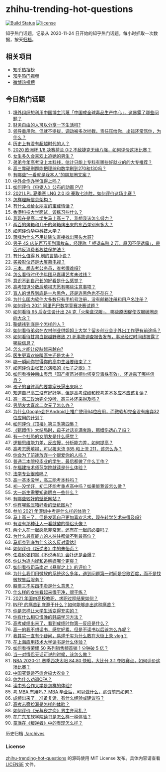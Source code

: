 # zhihu-trending-hot-questions

[![Build Status](https://github.com/justjavac/zhihu-trending-hot-questions/workflows/ci/badge.svg?branch=master)](https://github.com/justjavac/zhihu-trending-hot-questions/actions)
[![license](https://img.shields.io/github/license/justjavac/zhihu-trending-hot-questions)](https://github.com/justjavac/zhihu-trending-hot-questions/blob/master/LICENSE)

知乎热门话题，记录从 2020-11-24 日开始的知乎热门话题。每小时抓取一次数据，按天[归档](./archives)。

## 相关项目

- [知乎热搜榜](https://github.com/justjavac/zhihu-trending-top-search)
- [知乎热门视频](https://github.com/justjavac/zhihu-trending-hot-video)
- [微博热搜榜](https://github.com/justjavac/weibo-trending-hot-search)

## 今日热门话题

<!-- BEGIN -->
<!-- 最后更新时间 Mon Jun 28 2021 10:20:49 GMT+0800 (China Standard Time) -->

1. [境外组织想利用中国博主污蔑「中国成全球毒品生产中心」，这暴露了哪些问题？](https://www.zhihu.com/question/467242610)
2. [财务自由的人可以分享一下生活吗?](https://www.zhihu.com/question/452616303)
3. [领导重用你，但就不提拔，调动被多次拦截，责任压给你，出错还常骂你，为什么？](https://www.zhihu.com/question/371428511)
4. [历史上有没有超越时代的人？](https://www.zhihu.com/question/25538697)
5. [2020 欧洲杯 1/8 决赛荷兰 0:2
   不敌捷克无缘八强，如何评价这场比赛？](https://www.zhihu.com/question/468318968)
6. [女生多久会喜欢上追她的男生？](https://www.zhihu.com/question/318419047)
7. [弟弟今年高考没上本科线，估计只能上专科有哪些好就业的的大专推荐？](https://www.zhihu.com/question/467360913)
8. [高三靠硬刷题能把理综和数学刷到270和130吗？](https://www.zhihu.com/question/36834794)
9. [有哪些“一看就是我本人”的朋友圈文案？](https://www.zhihu.com/question/463286469)
10. [中外合作办学值得上吗？](https://www.zhihu.com/question/410622193)
11. [如何评价《电锯人》公布的动画 PV?](https://www.zhihu.com/question/468160283)
12. [2021 LPL 夏季赛 LNG 2:0 iG
    豪取七连胜，如何评价这场比赛？](https://www.zhihu.com/question/468185851)
13. [怎样理解信息架构？](https://www.zhihu.com/question/19719820)
14. [有什么发给女朋友的宝藏情话？](https://www.zhihu.com/question/384069022)
15. [香港科技大学面试，该练习些什么？](https://www.zhihu.com/question/47251080)
16. [我现在是高二学生马上高三了，我想我该怎么努力？](https://www.zhihu.com/question/464810572)
17. [两百的烤箱和几千的烤箱烤出来的东西差别有多大？](https://www.zhihu.com/question/30461311)
18. [如何评价华中科技大学？](https://www.zhihu.com/question/28558672)
19. [萧峰为什么不用排除法直接找出带头大哥?](https://www.zhihu.com/question/465793725)
20. [男子 4S 店花百万买到事故车，经理称「 拒退车赔 2
    万，原因不便透露」，是否违反消费者权益保护法？](https://www.zhihu.com/question/467888396)
21. [有什么值得 N 刷的言情小说？](https://www.zhihu.com/question/446606462)
22. [买投影仪还是大屏幕电视？](https://www.zhihu.com/question/22925179)
23. [三本，想去考公务员，省考很难吗?](https://www.zhihu.com/question/332487091)
24. [怎么看待时代少年团马嘉祺艺考未过线？](https://www.zhihu.com/question/467985728)
25. [意识不到自己长的好看是什么感觉？](https://www.zhihu.com/question/461571422)
26. [高考知道分数后填报志愿有哪些注意事项？](https://www.zhihu.com/question/31602615)
27. [盲人的世界到底是一片黑色，还是连黑色也不存在？](https://www.zhihu.com/question/48476818)
28. [为什么国内软件大多数只有手机号注册，没有邮箱注册和用户名注册？](https://www.zhihu.com/question/331360215)
29. [如何评价 2021 阿里巴巴数学竞赛决赛试题？](https://www.zhihu.com/question/467903915)
30. [如何看待 95 后女生设计出 24 克「火柴盒汉服」，
    哪些原因促使汉服破圈走向大众？](https://www.zhihu.com/question/467576874)
31. [鞠婧祎到底是个怎样的人？](https://www.zhihu.com/question/451531217)
32. [如何看待弟弟在农村创业供姐姐上大学？留乡创业会比外出工作更有前途吗？](https://www.zhihu.com/question/467948955)
33. [如何看待甘肃白银越野赛致 21
    死事故调查报告发布，事发经过时间线披露了哪些信息？](https://www.zhihu.com/question/467819232)
34. [怎么才能让皮肤越来越白?](https://www.zhihu.com/question/458127901)
35. [医生更喜欢被叫医生还是大夫？](https://www.zhihu.com/question/392695588)
36. [哪一瞬间你觉得你的高中生涯要结束了？](https://www.zhihu.com/question/64830840)
37. [如何评价由张艺兴演唱的《七子之歌》？](https://www.zhihu.com/question/468080201)
38. [如何看待钟南山表示「国产疫苗对德尔塔变异毒株有效」，还透露了哪些信息？](https://www.zhihu.com/question/467727614)
39. [孩子的自律真的要靠家长逼出来吗？](https://www.zhihu.com/question/436192830)
40. [知道自己高三没有好好学，但是高考成绩和模考差不多应不应该复读？](https://www.zhihu.com/question/467132094)
41. [高一高二政治完全没听，高三补还来得及吗？](https://www.zhihu.com/question/467636227)
42. [男朋友太喜欢二次元了怎么办？](https://www.zhihu.com/question/402086093)
43. [为什么Google会在Android上推广使用64位应用，而微软却完全没有废弃32位应用的计划？](https://www.zhihu.com/question/461368950)
44. [如何评价《顶楼》第三季第四集？](https://www.zhihu.com/question/467430940)
45. [《甄嬛传》大结局时，母子对话充满套路，甄嬛伤透心了吗？](https://www.zhihu.com/question/404317643)
46. [有一个社恐的女朋友是什么感觉？](https://www.zhihu.com/question/323962570)
47. [逻辑思维能力差，反应慢，分析能力差，如何提高？](https://www.zhihu.com/question/20119939)
48. [高考志愿填报，可以报末流 985 和上流 211，该怎么办？](https://www.zhihu.com/question/466861114)
49. [你会为了前途放弃一个很爱你的人吗？](https://www.zhihu.com/question/465840049)
50. [普通二本院校毕业的学生，最后都做了什么工作？](https://www.zhihu.com/question/267563742)
51. [在福建技术师范学院就读是什么体验？](https://www.zhihu.com/question/401637435)
52. [法学专业很难吗？](https://www.zhihu.com/question/312320326)
53. [高一基本没学，高三能考本科吗？](https://www.zhihu.com/question/465880433)
54. [初一没学好，初二还能考重点高中吗？如果能我该怎么做？](https://www.zhihu.com/question/461543465)
55. [大一新生需要知道明白一些什么？](https://www.zhihu.com/question/464836526)
56. [有哪些较好的壁纸网站？](https://www.zhihu.com/question/32762402)
57. [你有哪些压箱好看的壁纸图片?](https://www.zhihu.com/question/452324718)
58. [参加 2021 年深圳中考是什么样的体验？](https://www.zhihu.com/question/413732438)
59. [马上高三了，但是发现自己更加喜欢艺术，现在转学艺术来得及吗?](https://www.zhihu.com/question/462182951)
60. [有没有那种让人一看就酸的情侣头像？](https://www.zhihu.com/question/432753689)
61. [两个人在一起感觉非常累，还有在一起的必要吗？](https://www.zhihu.com/question/462421326)
62. [为什么最有能力的人往往都做不到最高位？](https://www.zhihu.com/question/268848307)
63. [马斯克到底为什么这么反对雷达?](https://www.zhihu.com/question/462569638)
64. [如何评价《叛逆者》中的朱怡贞？](https://www.zhihu.com/question/464194950)
65. [任嘉伦张钧甯《不说再见》会扑还是会爆？](https://www.zhihu.com/question/465852395)
66. [你认为追内娱和追韩娱哪个更爽？](https://www.zhihu.com/question/467521263)
67. [如何看待司马南对《悬崖之上》的评价？](https://www.zhihu.com/question/462226337)
68. [为什么我们用微软的系统这么多年，遇到问题第一时间是谷歌百度，而不是找微软售后服务？](https://www.zhihu.com/question/463391853)
69. [股票三不买四不卖是什么意思？](https://www.zhihu.com/question/453247969)
70. [什么样的女生看起来很干净，很干练？](https://www.zhihu.com/question/23796174)
71. [2021 年国内高校教职，求职过程结果如何？](https://www.zhihu.com/question/422467775)
72. [INFP 的痛苦到底源于什么？如何能够走出这种痛苦？](https://www.zhihu.com/question/464694241)
73. [你是怎样让大学生活变得充实的？](https://www.zhihu.com/question/458754159)
74. [你有什么相见恨晚的韩语学习方法？](https://www.zhihu.com/question/32217419)
75. [高考成绩出来了，看到成绩时你第一反应是什么？](https://www.zhihu.com/question/282112238)
76. [高一的我不想读书，感觉好累，但是不读书以后该怎么办呢？](https://www.zhihu.com/question/462952243)
77. [我其实一直有个疑问，易烊千玺为什么敢在大街上录 vlog？](https://www.zhihu.com/question/464875636)
78. [在上海应用技术大学读书是什么体验？](https://www.zhihu.com/question/62082173)
79. [如何看待荣耀 50 系列销售额首销 1 分钟破 5 亿？](https://www.zhihu.com/question/467418330)
80. [当一对情侣无话可说的时候，该怎么做？](https://www.zhihu.com/question/280272233)
81. [NBA 2020-21 赛季西决太阳 84:80 快船，大比分 3:1
    夺取赛点，如何评价这场比赛？](https://www.zhihu.com/question/468067856)
82. [中国究竟适不适合搞大农业？](https://www.zhihu.com/question/323105287)
83. [你为什么劝退CFA？](https://www.zhihu.com/question/452285810)
84. [读中外合作大学是怎样的体验?](https://www.zhihu.com/question/370794883)
85. [考 MBA 有用吗？ MBA 毕业后，可以做什么，薪资前景如何？](https://www.zhihu.com/question/424963203)
86. [成绩出来了，准备复读，有什么经验或建议吗？](https://www.zhihu.com/question/466920064)
87. [高考志愿捡漏是怎样的体验？](https://www.zhihu.com/question/59549503)
88. [如何评价《光与夜之恋》男主齐司礼？](https://www.zhihu.com/question/466812216)
89. [在广东东软学院读书是怎么样一种体验？](https://www.zhihu.com/question/36540493)
90. [童瑶在《叛逆者》中的表现怎么样？](https://www.zhihu.com/question/463850620)

<!-- END -->

历史归档 [./archives](./archives)

### License

[zhihu-trending-hot-questions](https://github.com/justjavac/zhihu-trending-hot-questions)
的源码使用 MIT License 发布。具体内容请查看 [LICENSE](./LICENSE) 文件。
